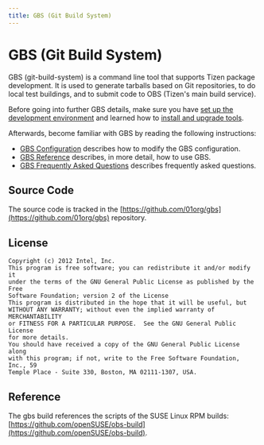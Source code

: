 ```yaml
---
title: GBS (Git Build System)
---
```


# GBS (Git Build System)

GBS (git-build-system) is a command line tool that supports Tizen package development. It is used to generate tarballs based on Git repositories, to do local test buildings, and to submit code to OBS (Tizen's main build service).

Before going into further GBS details, make sure you have [set up the development environment](../../developing/setting-up.md) and learned how to [install and upgrade tools](../../developing/installing.md).

Afterwards, become familiar with GBS by reading the following instructions:

- [GBS Configuration](gbs.conf.md) describes how to modify the GBS configuration.
- [GBS Reference](gbs-reference.md) describes, in more detail, how to use GBS.
- [GBS Frequently Asked Questions](gbs-faq.md) describes frequently asked questions.

## Source Code

The source code is tracked in the [https://github.com/01org/gbs](https://github.com/01org/gbs) repository.

## License
```
Copyright (c) 2012 Intel, Inc.
This program is free software; you can redistribute it and/or modify it
under the terms of the GNU General Public License as published by the Free
Software Foundation; version 2 of the License
This program is distributed in the hope that it will be useful, but
WITHOUT ANY WARRANTY; without even the implied warranty of MERCHANTABILITY
or FITNESS FOR A PARTICULAR PURPOSE.  See the GNU General Public License
for more details.
You should have received a copy of the GNU General Public License along
with this program; if not, write to the Free Software Foundation, Inc., 59
Temple Place - Suite 330, Boston, MA 02111-1307, USA.
```

## Reference
The gbs build references the scripts of the SUSE Linux RPM builds: [https://github.com/openSUSE/obs-build](https://github.com/openSUSE/obs-build).

